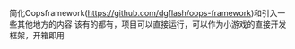 简化Oopsframework(https://github.com/dgflash/oops-framework)和引入一些其他地方的内容
该有的都有，项目可以直接运行，可以作为小游戏的直接开发框架，开箱即用
